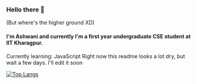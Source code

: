 ### Hello there 👋
(But where's the higher ground XD)

#### I'm Ashwani and currently I'm a first year undergraduate CSE student at IIT Kharagpur.

Currently learning: JavaScript
Right now this readme looks a lot dry, but wait a few days. I'll edit it soon

[![Top Langs](https://github-readme-stats.vercel.app/api/top-langs/?username=4shw4n1&layout=compact)](https://github.com/anuraghazra/github-readme-stats)
